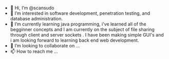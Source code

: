 - 👋 Hi, I’m @scansudo
- 👀 I’m interested in software development, penetration testing, and database administration.
- 🌱 I’m currently learning java programming, i've learned all of the begginner concepts and I am currently on the subject of file sharing through client and server sockets . I have been making simple GUI's and i am looking forward to learning back end web development. 
- 💞️ I’m looking to collaborate on ...
- 📫 How to reach me ...

<!---
scansudo/scansudo is a ✨ special ✨ repository because its `README.md` (this file) appears on your GitHub profile.
You can click the Preview link to take a look at your changes.
--->

